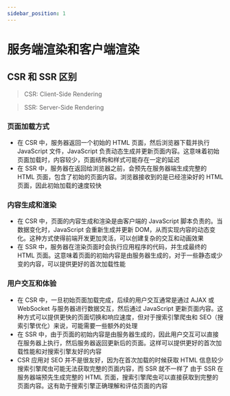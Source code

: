 ```yaml
---
sidebar_position: 1
---
```


# 服务端渲染和客户端渲染

## CSR 和 SSR 区别

> CSR: Client-Side Rendering

> SSR: Server-Side Rendering

### 页面加载方式

- 在 CSR 中，服务器返回一个初始的 HTML 页面，然后浏览器下载并执行 JavaScript 文件，JavaScript 负责动态生成并更新页面内容。这意味着初始页面加载时，内容较少，页面结构和样式可能存在一定的延迟
- 在 SSR 中，服务器在返回给浏览器之前，会预先在服务器端生成完整的 HTML 页面，包含了初始的页面内容。浏览器接收到的是已经渲染好的 HTML 页面，因此初始加载的速度较快

### 内容生成和渲染

- 在 CSR 中，页面的内容生成和渲染是由客户端的 JavaScript 脚本负责的。当数据变化时，JavaScript 会重新生成并更新 DOM，从而实现内容的动态变化。这种方式使得前端开发更加灵活，可以创建复杂的交互和动画效果
- 在 SSR 中，服务器在渲染页面时会执行应用程序的代码，并生成最终的 HTML 页面。这意味着页面的初始内容是由服务器生成的，对于一些静态或少变的内容，可以提供更好的首次加载性能

### 用户交互和体验

- 在 CSR 中，一旦初始页面加载完成，后续的用户交互通常是通过 AJAX 或 WebSocket 与服务器进行数据交互，然后通过 JavaScript 更新页面内容。这种方式可以提供更快的页面切换和响应速度，但对于搜索引擎爬虫和 SEO（搜索引擎优化）来说，可能需要一些额外的处理
- 在 SSR 中，由于页面的初始内容是由服务器生成的，因此用户交互可以直接在服务器上执行，然后服务器返回更新后的页面。这样可以提供更好的首次加载性能和对搜索引擎友好的内容
- CSR 应用对 SEO 并不是很友好，因为在首次加载的时候获取 HTML 信息较少 搜索引擎爬虫可能无法获取完整的页面内容，而 SSR 就不一样了 由于 SSR 在服务器端预先生成完整的 HTML 页面，搜索引擎爬虫可以直接获取到完整的页面内容。这有助于搜索引擎正确理解和评估页面的内容
